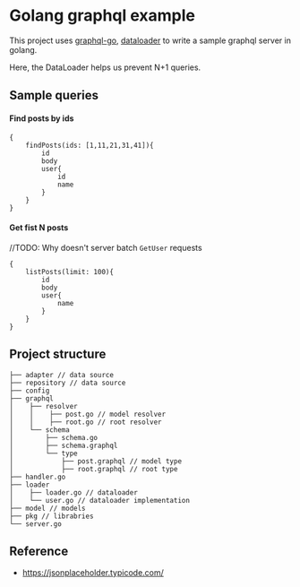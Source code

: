 # Golang graphql example
This project uses [graphql-go](github.com/graph-gophers/graphql-go), [dataloader](github.com/graph-gophers/dataloader) to write a sample graphql server in golang.

Here, the DataLoader helps us prevent N+1 queries.

## Sample queries
#### Find posts by ids
```shell
{
    findPosts(ids: [1,11,21,31,41]){
        id
        body
        user{
            id
            name
        }
    }
}
```

#### Get fist N posts
//TODO: Why doesn't server batch `GetUser` requests
```shell
{
    listPosts(limit: 100){
        id
        body
        user{
            name
        }
    }
}
```

## Project structure
```
├── adapter // data source
├── repository // data source
├── config
├── graphql
│    ├── resolver
│    │    ├── post.go // model resolver
│    │    ├── root.go // root resolver
│    └── schema
│        ├── schema.go
│        ├── schema.graphql
│        └── type
│            ├── post.graphql // model type
│            ├── root.graphql // root type
├── handler.go
├── loader
│    ├── loader.go // dataloader
│    └── user.go // dataloader implementation
├── model // models
├── pkg // librabries
└── server.go

```

## Reference
- https://jsonplaceholder.typicode.com/